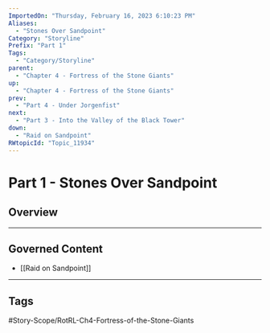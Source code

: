 ```yaml
---
ImportedOn: "Thursday, February 16, 2023 6:10:23 PM"
Aliases:
  - "Stones Over Sandpoint"
Category: "Storyline"
Prefix: "Part 1"
Tags:
  - "Category/Storyline"
parent:
  - "Chapter 4 - Fortress of the Stone Giants"
up:
  - "Chapter 4 - Fortress of the Stone Giants"
prev:
  - "Part 4 - Under Jorgenfist"
next:
  - "Part 3 - Into the Valley of the Black Tower"
down:
  - "Raid on Sandpoint"
RWtopicId: "Topic_11934"
---
```

# Part 1 - Stones Over Sandpoint
## Overview
---
## Governed Content
- [[Raid on Sandpoint]]


---
## Tags
#Story-Scope/RotRL-Ch4-Fortress-of-the-Stone-Giants

